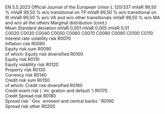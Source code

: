 EN  5.5.2023 Official Journal of the European Union L 120/337
 mVaR 99,50 %  mVaR 99,50 % 
w/o 
transitional on 
TP  mVaR 99,50 % 
w/o 
transitional on 
IR  mVaR 99,50 % 
w/o VA and w/o 
other 
transitionals  mVaR 99,50 % 
w/o MA and w/o 
all the others  Marginal distribution  (cont.)  
Mean  Standard 
deviation  mVaR 
0,001  mVaR 
0,005  mVaR 
0,01  
C0020  C0030  C0040  C0050  C0060  C0070  C0080  C0090  C0100  C0110  
Interest rate volatility 
risk  R0070  
Inflation risk  R0080  
Equity risk sum  R0090  
of which: Equity risk 
diversified  R0100  
Equity risk  R0110  
Equity volatility risk  R0120  
Property risk  R0130  
Currency risk  R0140  
Credit risk sum  R0150  
of which: Credit risk 
diversified  R0160  
Credit event risk ( 'mi ­
gration and default ') R0170  
Credit Spread risk  R0180  
Spread risk  ' Gov ­
ernment and central 
banks ' R0190  
Spread risk other  R0200